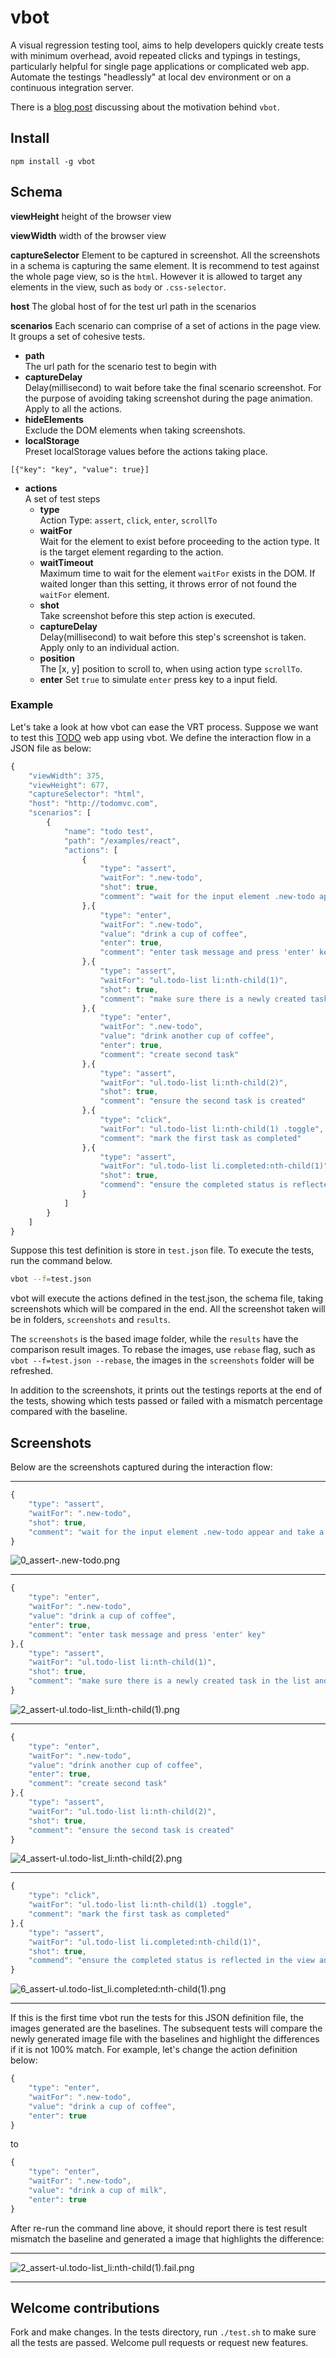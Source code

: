 # vbot
A visual regression testing tool, aims to help developers quickly create tests with minimum overhead, avoid repeated clicks and typings in testings, particularly helpful for single page applications or complicated web app. Automate the testings "headlessly" at local dev environment or on a continuous integration server.

There is a [blog post](http://katat.github.io/2017/01/09/vbot/) discussing about the motivation behind `vbot`.

## Install
`npm install -g vbot`

## Schema
**viewHeight**
height of the browser view

**viewWidth**
width of the browser view

**captureSelector**
Element to be captured in screenshot. All the screenshots in a schema is capturing the same element. It is recommend to test against the whole page view, so is the `html`. However it is allowed to target any elements in the view, such as `body` or `.css-selector`.

**host**
The global host of for the test url path in the scenarios

**scenarios**
Each scenario can comprise of a set of actions in the page view. It groups a set of cohesive tests.
 - **path**  
 The url path for the scenario test to begin with
 - **captureDelay**  
 Delay(millisecond) to wait before take the final scenario screenshot. For the purpose of avoiding taking screenshot during the page animation. Apply to all the actions.
 - **hideElements**  
 Exclude the DOM elements when taking screenshots.
 - **localStorage**  
 Preset localStorage values before the actions taking place.
 ```
 [{"key": "key", "value": true}]
 ```

 - **actions**  
 A set of test steps
   - **type**  
   Action Type: `assert`, `click`, `enter`, `scrollTo`
   - **waitFor**  
   Wait for the element to exist before proceeding to the action type. It is the target element regarding to the action.
   - **waitTimeout**  
   Maximum time to wait for the element `waitFor` exists in the DOM. If waited longer than this setting, it throws error of not found the `waitFor` element.
   - **shot**  
   Take screenshot before this step action is executed.
   - **captureDelay**  
   Delay(millisecond) to wait before this step's screenshot is taken. Apply only to an individual action.
   - **position**  
   The [x, y] position to scroll to, when using action type `scrollTo`.
   - **enter**
   Set `true` to simulate `enter` press key to a input field.

### Example

Let's take a look at how vbot can ease the VRT process. Suppose we want to test this [TODO](http://todomvc.com/examples/react) web app using vbot. We define the interaction flow in a JSON file as below:

```javascript
{
    "viewWidth": 375,
    "viewHeight": 677,
    "captureSelector": "html",
    "host": "http://todomvc.com",
    "scenarios": [
        {
            "name": "todo test",
            "path": "/examples/react",
            "actions": [
                {
                    "type": "assert",
                    "waitFor": ".new-todo",
                    "shot": true,
                    "comment": "wait for the input element .new-todo appear and take a screenshot"
                },{
                    "type": "enter",
                    "waitFor": ".new-todo",
                    "value": "drink a cup of coffee",
                    "enter": true,
                    "comment": "enter task message and press 'enter' key"
                },{
                    "type": "assert",
                    "waitFor": "ul.todo-list li:nth-child(1)",
                    "shot": true,
                    "comment": "make sure there is a newly created task in the list and take screenshot"
                },{
                    "type": "enter",
                    "waitFor": ".new-todo",
                    "value": "drink another cup of coffee",
                    "enter": true,
                    "comment": "create second task"
                },{
                    "type": "assert",
                    "waitFor": "ul.todo-list li:nth-child(2)",
                    "shot": true,
                    "comment": "ensure the second task is created"
                },{
                    "type": "click",
                    "waitFor": "ul.todo-list li:nth-child(1) .toggle",
                    "comment": "mark the first task as completed"
                },{
                    "type": "assert",
                    "waitFor": "ul.todo-list li.completed:nth-child(1)",
                    "shot": true,
                    "commend": "ensure the completed status is reflected in the view and take screenshot"
                }
            ]
        }
    ]
}

```

Suppose this test definition is store in `test.json` file. To execute the tests, run the command below.

```bash
vbot --f=test.json
```

vbot will execute the actions defined in the test.json, the schema file,  taking screenshots which will be compared in the end. All the screenshot taken will be in folders, `screenshots` and `results`.

The `screenshots` is the based image folder, while the `results` have the comparison result images. To rebase the images, use `rebase` flag, such as `vbot --f=test.json --rebase`, the images in the `screenshots` folder will be refreshed.

In addition to the screenshots, it prints out the testings reports at the end of the tests, showing which tests passed or failed with a mismatch percentage compared with the baseline.

## Screenshots
Below are the screenshots captured during the interaction flow:

------------

```javascript
{
    "type": "assert",
    "waitFor": ".new-todo",
    "shot": true,
    "comment": "wait for the input element .new-todo appear and take a screenshot"
}
```
![0_assert-.new-todo.png](img/0_assert-.new-todo.png)

-------------
```javascript
{
    "type": "enter",
    "waitFor": ".new-todo",
    "value": "drink a cup of coffee",
    "enter": true,
    "comment": "enter task message and press 'enter' key"
},{
    "type": "assert",
    "waitFor": "ul.todo-list li:nth-child(1)",
    "shot": true,
    "comment": "make sure there is a newly created task in the list and take screenshot"
}
```
![2_assert-ul.todo-list_li:nth-child(1).png](img/2_step.png)

--------------
```javascript
{
    "type": "enter",
    "waitFor": ".new-todo",
    "value": "drink another cup of coffee",
    "enter": true,
    "comment": "create second task"
},{
    "type": "assert",
    "waitFor": "ul.todo-list li:nth-child(2)",
    "shot": true,
    "comment": "ensure the second task is created"
}
```
![4_assert-ul.todo-list_li:nth-child(2).png](img/4_step.png)

---------------
```javascript
{
    "type": "click",
    "waitFor": "ul.todo-list li:nth-child(1) .toggle",
    "comment": "mark the first task as completed"
},{
    "type": "assert",
    "waitFor": "ul.todo-list li.completed:nth-child(1)",
    "shot": true,
    "commend": "ensure the completed status is reflected in the view and take screenshot"
}
```
![6_assert-ul.todo-list_li.completed:nth-child(1).png](img/6_step.png)

------------

If this is the first time vbot run the tests for this JSON definition file, the images generated are the baselines. The subsequent tests will compare the newly generated image file with the baselines and highlight the differences if it is not 100% match. For example, let's change the action definition below:

```javascript
{
    "type": "enter",
    "waitFor": ".new-todo",
    "value": "drink a cup of coffee",
    "enter": true
}
```

to

```javascript
{
    "type": "enter",
    "waitFor": ".new-todo",
    "value": "drink a cup of milk",
    "enter": true
}
```

After re-run the command line above, it should report there is test result mismatch the baseline and generated a image that highlights the difference:

------------------

![2_assert-ul.todo-list_li:nth-child(1).fail.png](img/2_step.fail.png)

------------------
## Welcome contributions

Fork and make changes. In the tests directory, run `./test.sh` to make sure all the tests are passed. Welcome pull requests or request new features.
